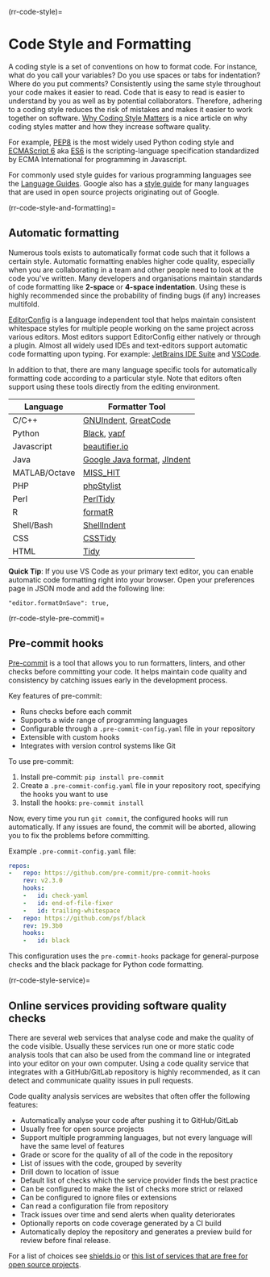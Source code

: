 (rr-code-style)=
# Code Style and Formatting

A coding style is a set of conventions on how to format code.
For instance, what do you call your variables? Do you use spaces or tabs for indentation? Where do you put comments?
Consistently using the same style throughout your code makes it easier to read.
Code that is easy to read is easier to understand by you as well as by potential collaborators.
Therefore, adhering to a coding style reduces the risk of mistakes and makes it easier to work together on software.
[Why Coding Style Matters](http://coding.smashingmagazine.com/2012/10/25/why-coding-style-matters/) is a nice article on why coding styles matter and how they increase software quality.

For example, [PEP8](https://www.python.org/dev/peps/pep-0008/) is the most widely used Python coding style and [ECMAScript 6](http://es6-features.org/) aka [ES6](http://es6-features.org/) is the scripting-language specification standardized by ECMA International for programming in Javascript.

For commonly used style guides for various programming languages see the [Language Guides](https://guide.esciencecenter.nl/#/best_practices/language_guides/languages_overview).
Google also has a [style guide](https://code.google.com/p/google-styleguide/) for many languages that are used in open source projects originating out of Google.

(rr-code-style-and-formatting)=
## Automatic formatting

Numerous tools exists to automatically format code such that it follows a certain style. Automatic formatting enables higher code quality, especially when you are collaborating in a team and other people need to look at the code you've written.
Many developers and organisations maintain standards of code formatting like **2-space** or **4-space indentation**. Using these is highly recommended since the probability of finding bugs (if any) increases multifold.

[EditorConfig](https://editorconfig.org) is a language independent tool that helps maintain consistent whitespace styles for multiple people working on the same project across various editors.
Most editors support EditorConfig either natively or through a plugin.
Almost all widely used IDEs and text-editors support automatic code formatting upon typing. For example: [JetBrains IDE Suite](https://www.jetbrains.com/products.html#) and [VSCode](https://code.visualstudio.com/).

In addition to that, there are many language specific tools for automatically formatting code according to a particular style.
Note that editors often support using these tools directly from the editing environment.

| Language      | Formatter Tool              |
|---------------|-----------------------------|
| C/C++         | [GNUIndent](http://www.gnu.org/software/indent/), [GreatCode](http://sourceforge.net/projects/gcgreatcode/)|
| Python        | [Black](https://black.readthedocs.io), [yapf](https://pypi.org/project/yapf/)|
| Javascript    | [beautifier.io](https://beautifier.io/)|
| Java          | [Google Java format](https://github.com/google/google-java-format), [JIndent](http://www.jindent.com/)|
| MATLAB/Octave | [MISS_HIT](https://florianschanda.github.io/miss_hit/)|
| PHP           | [phpStylist](http://sourceforge.net/projects/phpstylist/)|
| Perl          | [PerlTidy](http://perltidy.sourceforge.net/)|
| R             | [formatR](https://yihui.org/formatr/)|
| Shell/Bash    | [ShellIndent](http://www.bolthole.com/AWK.html)|
| CSS           | [CSSTidy](http://csstidy.sourceforge.net/)|
| HTML          | [Tidy](http://tidy.sourceforge.net/)|

**Quick Tip**: If you use VS Code as your primary text editor, you can enable automatic code formatting right into your browser. Open your preferences page in JSON mode and add the following line:

```
"editor.formatOnSave": true,
```

(rr-code-style-pre-commit)=
## Pre-commit hooks

[Pre-commit](https://pre-commit.com/) is a tool that allows you to run formatters, linters, and other checks before committing your code. It helps maintain code quality and consistency by catching issues early in the development process.

Key features of pre-commit:

- Runs checks before each commit
- Supports a wide range of programming languages
- Configurable through a `.pre-commit-config.yaml` file in your repository
- Extensible with custom hooks
- Integrates with version control systems like Git

To use pre-commit:

1. Install pre-commit: `pip install pre-commit`
2. Create a `.pre-commit-config.yaml` file in your repository root, specifying the hooks you want to use
3. Install the hooks: `pre-commit install`

Now, every time you run `git commit`, the configured hooks will run automatically. If any issues are found, the commit will be aborted, allowing you to fix the problems before committing.

Example `.pre-commit-config.yaml` file:

```yaml
repos:
-   repo: https://github.com/pre-commit/pre-commit-hooks
    rev: v2.3.0
    hooks:
    -   id: check-yaml
    -   id: end-of-file-fixer
    -   id: trailing-whitespace
-   repo: https://github.com/psf/black
    rev: 19.3b0
    hooks:
    -   id: black
```

This configuration uses the `pre-commit-hooks` package for general-purpose checks and the black package for Python code formatting.

(rr-code-style-service)=
## Online services providing software quality checks

There are several web services that analyse code and make the quality of the code visible.
Usually these services run one or more static code analysis tools that can also be used from the command line or integrated into your editor on your own computer.
Using a code quality service that integrates with a GitHub/GitLab repository is highly recommended, as it can detect and communicate quality issues in pull requests.

Code quality analysis services are websites that often offer the following features:

- Automatically analyse your code after pushing it to GitHub/GitLab
- Usually free for open source projects
- Support multiple programming languages, but not every language will have the same level of features
- Grade or score for the quality of all of the code in the repository
- List of issues with the code, grouped by severity
- Drill down to location of issue
- Default list of checks which the service provider finds the best practice
- Can be configured to make the list of checks more strict or relaxed
- Can be configured to ignore files or extensions
- Can read a configuration file from repository
- Track issues over time and send alerts when quality deteriorates
- Optionally reports on code coverage generated by a CI build
- Automatically deploy the repository and generates a preview build for review before final release.

For a list of choices see [shields.io](https://shields.io/badges) or [this list of services that are free for open source projects](https://github.com/ripienaar/free-for-dev#code-quality).
